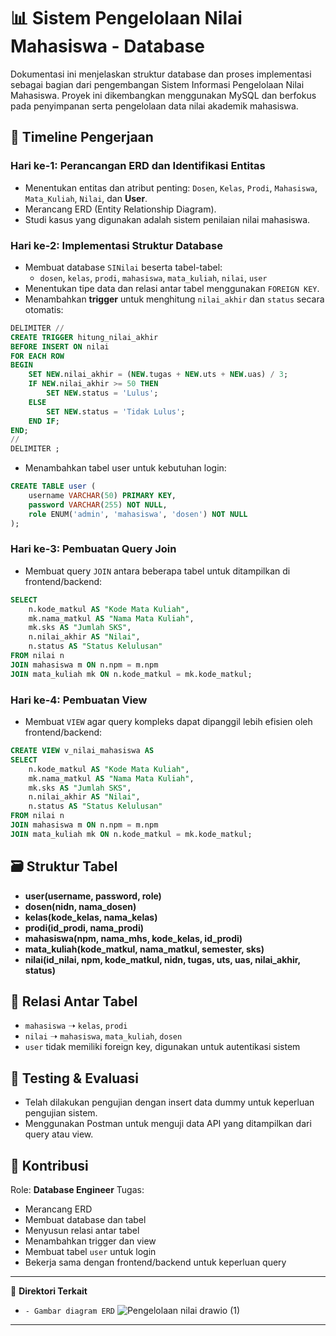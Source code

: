 # 📊 Sistem Pengelolaan Nilai Mahasiswa - Database

Dokumentasi ini menjelaskan struktur database dan proses implementasi sebagai bagian dari pengembangan Sistem Informasi Pengelolaan Nilai Mahasiswa. Proyek ini dikembangkan menggunakan MySQL dan berfokus pada penyimpanan serta pengelolaan data nilai akademik mahasiswa.

## 📅 Timeline Pengerjaan

### Hari ke-1: Perancangan ERD dan Identifikasi Entitas
- Menentukan entitas dan atribut penting: `Dosen`, `Kelas`, `Prodi`, `Mahasiswa`, `Mata_Kuliah`, `Nilai`, dan **User**.
- Merancang ERD (Entity Relationship Diagram).
- Studi kasus yang digunakan adalah sistem penilaian nilai mahasiswa.

### Hari ke-2: Implementasi Struktur Database
- Membuat database `SINilai` beserta tabel-tabel:
  - `dosen`, `kelas`, `prodi`, `mahasiswa`, `mata_kuliah`, `nilai`, `user`
- Menentukan tipe data dan relasi antar tabel menggunakan `FOREIGN KEY`.
- Menambahkan **trigger** untuk menghitung `nilai_akhir` dan `status` secara otomatis:

```sql
DELIMITER //
CREATE TRIGGER hitung_nilai_akhir
BEFORE INSERT ON nilai
FOR EACH ROW
BEGIN
    SET NEW.nilai_akhir = (NEW.tugas + NEW.uts + NEW.uas) / 3;
    IF NEW.nilai_akhir >= 50 THEN
        SET NEW.status = 'Lulus';
    ELSE
        SET NEW.status = 'Tidak Lulus';
    END IF;
END;
//
DELIMITER ;
````

* Menambahkan tabel user untuk kebutuhan login:

```sql
CREATE TABLE user (
    username VARCHAR(50) PRIMARY KEY,
    password VARCHAR(255) NOT NULL,
    role ENUM('admin', 'mahasiswa', 'dosen') NOT NULL
);
```

### Hari ke-3: Pembuatan Query Join

* Membuat query `JOIN` antara beberapa tabel untuk ditampilkan di frontend/backend:

```sql
SELECT 
    n.kode_matkul AS "Kode Mata Kuliah", 
    mk.nama_matkul AS "Nama Mata Kuliah", 
    mk.sks AS "Jumlah SKS", 
    n.nilai_akhir AS "Nilai", 
    n.status AS "Status Kelulusan"
FROM nilai n
JOIN mahasiswa m ON n.npm = m.npm
JOIN mata_kuliah mk ON n.kode_matkul = mk.kode_matkul;
```

### Hari ke-4: Pembuatan View

* Membuat `VIEW` agar query kompleks dapat dipanggil lebih efisien oleh frontend/backend:

```sql
CREATE VIEW v_nilai_mahasiswa AS
SELECT 
    n.kode_matkul AS "Kode Mata Kuliah", 
    mk.nama_matkul AS "Nama Mata Kuliah", 
    mk.sks AS "Jumlah SKS", 
    n.nilai_akhir AS "Nilai", 
    n.status AS "Status Kelulusan"
FROM nilai n
JOIN mahasiswa m ON n.npm = m.npm
JOIN mata_kuliah mk ON n.kode_matkul = mk.kode_matkul;
```

## 🗃️ Struktur Tabel

* **user(username, password, role)**
* **dosen(nidn, nama\_dosen)**
* **kelas(kode\_kelas, nama\_kelas)**
* **prodi(id\_prodi, nama\_prodi)**
* **mahasiswa(npm, nama\_mhs, kode\_kelas, id\_prodi)**
* **mata\_kuliah(kode\_matkul, nama\_matkul, semester, sks)**
* **nilai(id\_nilai, npm, kode\_matkul, nidn, tugas, uts, uas, nilai\_akhir, status)**

## 🔐 Relasi Antar Tabel

* `mahasiswa` ➝ `kelas`, `prodi`
* `nilai` ➝ `mahasiswa`, `mata_kuliah`, `dosen`
* `user` tidak memiliki foreign key, digunakan untuk autentikasi sistem

## 🧪 Testing & Evaluasi

* Telah dilakukan pengujian dengan insert data dummy untuk keperluan pengujian sistem.
* Menggunakan Postman untuk menguji data API yang ditampilkan dari query atau view.

## 🙋 Kontribusi

Role: **Database Engineer**
Tugas:

* Merancang ERD
* Membuat database dan tabel
* Menyusun relasi antar tabel
* Menambahkan trigger dan view
* Membuat tabel `user` untuk login
* Bekerja sama dengan frontend/backend untuk keperluan query

---

📁 **Direktori Terkait**

* `- Gambar diagram ERD` ![Pengelolaan nilai drawio (1)](https://github.com/user-attachments/assets/66ce1786-7ef9-46f4-9414-38ffa1606e3b)

---
